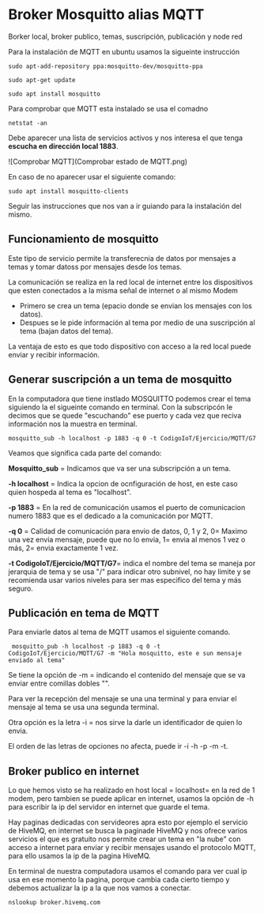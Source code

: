 # Broker Mosquitto alias MQTT
Borker local, broker publico, temas, suscripción, publicación y node red 

Para la instalación de MQTT en ubuntu usamos la sigueinte instrucción

    sudo apt-add-repository ppa:mosquitto-dev/mosquitto-ppa
	  
    sudo apt-get update
    
    sudo apt install mosquitto
         
Para comprobar que MQTT esta instalado se usa el comadno  

    netstat -an 
      
Debe aparecer una lista de servicios activos y nos interesa el que tenga **escucha en dirección local 1883**.

![Comprobar MQTT](Comprobar estado de MQTT.png)

En caso de no aparecer usar el siguiente comando:

    sudo apt install mosquitto-clients
    
Seguir las instrucciones que nos van a ir guiando para la instalación del mismo.
    
## Funcionamiento de mosquitto
Este tipo de servicio permite la transferecnia de datos por mensajes a temas y tomar datoss por mensajes desde los temas. 

La comunicación se realiza en la red local de internet entre los dispositivos que esten conectados a la misma señal de internet o al mismo Modem

+ Primero se crea un tema (epacio donde se envian los mensajes con los datos).
+ Despues se le pide información al tema por medio de una suscripción al tema (bajan datos del tema).

La ventaja de esto es que todo dispositivo con acceso a la red local puede enviar y recibir información. 

## Generar suscripción a un tema de mosquitto

En la computadora que tiene instlado MOSQUITTO podemos crear el tema siguiendo la el sigueinte comando en terminal. Con la subscripcón le decimos que se quede "escuchando" ese puerto y cada vez que reciva información nos la muestra en terminal.
   
    mosquitto_sub -h localhost -p 1883 -q 0 -t CodigoIoT/Ejercicio/MQTT/G7
    
Veamos que significa cada parte del comando:

**Mosquitto_sub** = Indicamos que va ser una subscripción a un tema.

**-h localhost** = Indica la opcion de ocnfiguración de host, en este caso quien hospeda al tema es "localhost".

**-p 1883** = En la red de comunicación usamos el puerto de comunicacion numero 1883 que es el dedicado a la comunicación por MQTT.

**-q 0** = Calidad de comunicación para envio de datos, 0, 1 y 2, 0= Maximo una vez envia mensaje, puede que no lo envia, 1= envia al menos 1 vez o más, 2= envia 
exactamente 1 vez.

**-t CodigoIoT/Ejercicio/MQTT/G7**= indica el nombre del tema se maneja por jerarquia de tema y se usa "/" para indicar otro subnivel, no hay limite y se recomienda usar varios niveles para ser mas especifico del tema y más seguro.

## Publicación en tema de MQTT
Para enviarle datos al tema de MQTT usamos el siguiente comando.

     mosquitto_pub -h localhost -p 1883 -q 0 -t CodigoIoT/Ejercicio/MQTT/G7 -m "Hola mosquitto, este e sun mensaje enviado al tema"
   
Se tiene la opción de -m = indicando el contenido del mensaje que se va enviar entre comillas dobles "".

Para ver la recepción del mensaje se una una terminal y para enviar el mensaje al tema se usa una segunda terminal.

Otra opción es la letra -i = nos sirve la darle un identificador de quien lo envia.

El orden de las letras de opciones no afecta, puede ir -i -h -p -m -t.

## Broker publico en internet
Lo que hemos visto se ha realizado en host   local = localhost= en la red de 1 modem, pero tambien se puede aplicar en internet, usamos la opción de -h para escribir la ip del servidor en internet que guarde el tema.

Hay paginas dedicadas con servideores apra esto por ejemplo el servicio de HiveMQ, en internet se busca la paginade HiveMQ y nos ofrece varios servicios el que es gratuito nos permite crear un tema en "la nube" con acceso a internet para enviar y recibir mensajes usando el protocolo MQTT, para ello usamos la ip de la pagina HiveMQ.
 
 En terminal de nuestra computadora usamos el comando para ver cual ip usa en ese momento la pagina, porque cambia cada cierto tiempo y debemos actualizar la ip a la que nos vamos a conectar.
 
    nslookup broker.hivemq.com





